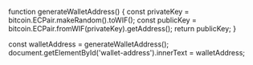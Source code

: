 function generateWalletAddress() {
    const privateKey = bitcoin.ECPair.makeRandom().toWIF();
    const publicKey = bitcoin.ECPair.fromWIF(privateKey).getAddress();
    return publicKey;
}

const walletAddress = generateWalletAddress();
document.getElementById('wallet-address').innerText = walletAddress;
